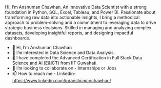 Hi, I’m Anshuman Chawhan,
An innovative Data Scientist with a strong foundation in Python, SQL, Excel, Tableau, and Power BI. Passionate about transforming raw data into actionable insights, I bring a methodical approach to problem-solving and a commitment to leveraging data to drive strategic business decisions. Skilled in managing and analyzing complex datasets, developing insightful reports, and designing impactful dashboards.


- 👋 Hi, I’m Anshuman Chawhan
- 👀 I’m interested in Data Science and Data Analysis.
- 🌱 I have completed the Advanced Certification in Full Stack Data Science and AI (E&ICT) from IIT Guwahati.
- 💞️ I’m looking to collaborate on - Internships or Jobs
- 📫 How to reach me - Linkedin-  https://www.linkedin.com/in/anshumanchawhan/


<!---
XAnshumanX/XAnshumanX is a ✨ special ✨ repository because its `README.md` (this file) appears on your GitHub profile.
You can click the Preview link to take a look at your changes.
--->
